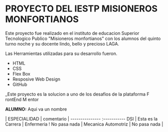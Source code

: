 # PROYECTO DEL IESTP MISIONEROS MONFORTIANOS

Este proyecto fue realizado en el instituto de educacion Superior Tecnologico Publico "Misioneros monfortianos" con los alumnos del quinto turno noche y su docente lindo, bello y precioso LAGA.

Las Herramientas utilizadas  para su desarrollo fueron.

* HTML
* CSS
* Flex Box
* Resposive Web Design
* GitHub

_Este proyecto es la solucion a uno de los desafios de la plataforma F rontEnd M entor


**ALUMNO:** Aqui va un nombre

| ESPECIALIDAD | comentario |
--------------- :-----------
DSI   |  Esta es la Carrera  |
Enfermeria  ! No pasa nada    |
Mecanica Automotriz  | No pasa nada |